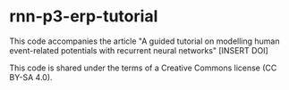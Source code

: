 # rnn-p3-erp-tutorial

This code accompanies the article "A guided tutorial on modelling human event-related potentials with recurrent neural networks" [INSERT DOI]

This code is shared under the terms of a Creative Commons license (CC BY-SA 4.0).

